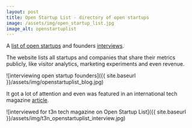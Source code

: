 ```yaml
---
layout: post
title: Open Startup List - directory of open startups
image: /assets/img/open_startup_list.jpg
image_alt: openstartuplist
---
```

A [list of open startups](https://openstartuplist.com/) and founders [interviews](https://www.blog.openstartuplist.com/).

The website lists all startups and companies that share their metrics publicly, like visitor analytics, marketing experiments and even revenue.

![interviewing open startup founders]({{ site.baseurl }}/assets/img/openstartuplist_blog.jpg)

It got a lot of attention and even was featured in an international tech magazine [article](https://t3n.de/news/entwickler-laesst-dich-startups-1265810/).

![interviewed for t3n tech magazine on Open Startup List]({{ site.baseurl }}/assets/img/t3n_openstartuplist_interview.jpg)
